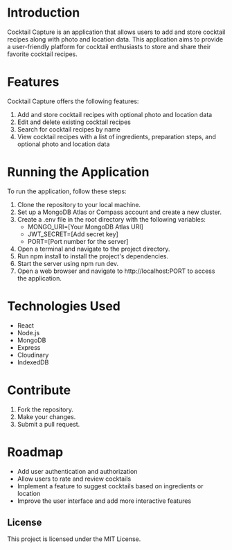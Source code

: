 <h1>Introduction</h1>

Cocktail Capture is an application that allows users to add and store cocktail recipes along with photo and location data. This application aims to provide a user-friendly platform for cocktail enthusiasts to store and share their favorite cocktail recipes.

<h1>Features</h1>

Cocktail Capture offers the following features:

<ol>
<li>Add and store cocktail recipes with optional photo and location data</li>
<li>Edit and delete existing cocktail recipes</li>
<li>Search for cocktail recipes by name</li>
<li>View cocktail recipes with a list of ingredients, preparation steps, and optional photo and location data</li>
</ol>

<h1>Running the Application</h1>

<p>To run the application, follow these steps:</p>

<ol>
<li>Clone the repository to your local machine.</li>
<li>Set up a MongoDB Atlas or Compass account and create a new cluster.</li>
<li>Create a .env file in the root directory with the following variables:
    <ul>
      <li>MONGO_URI=[Your MongoDB Atlas URI]</li>
      <li>JWT_SECRET=[Add secret key]</li>
      <li>PORT=[Port number for the server]</li>
    </ul>
 </li>
<li>Open a terminal and navigate to the project directory.</li>
<li>Run npm install to install the project's dependencies.</li>
<li>Start the server using npm run dev.</li>
<li>Open a web browser and navigate to http://localhost:PORT to access the application.</li>
</ol>

<h1>Technologies Used</h1>

<ul>
<li>React</li>
<li>Node.js</li>
<li>MongoDB</li>
<li>Express</li>
<li>Cloudinary</li>
<li>IndexedDB</li>
</ul>

<h1>Contribute</h1>

<ol>
<li>Fork the repository.</li>
<li>Make your changes.</li>
<li>Submit a pull request.</li>
</ol>

<h1>Roadmap</h1>

<ul>
<li>Add user authentication and authorization</li>
<li>Allow users to rate and review cocktails</li>
<li>Implement a feature to suggest cocktails based on ingredients or location</li>
<li>Improve the user interface and add more interactive features</li>
</ul>

<h2>License</h2>

<p>This project is licensed under the MIT License. </p>
